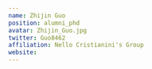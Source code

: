 ```yaml
---
name: Zhijin Guo
position: alumni_phd
avatar: Zhijin_Guo.jpg
twitter: Guo8462
affiliation: Nello Cristianini's Group 
website: 
---
```

